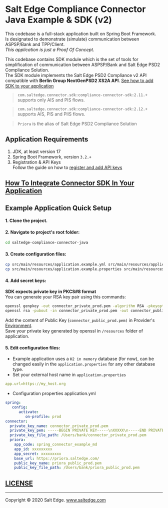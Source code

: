 # Salt Edge Compliance Connector Java Example & SDK (v2)

This codebase is a full-stack application built on Spring Boot Framework.  
Is designated to demonstrate (simulate) communication between ASPSP/Bank and TPP/Client.  
_This application is just a Proof Of Concept._  
    
This codebase contains SDK module which is the set of tools for simplification of communication between ASPSP/Bank and Salt Edge PSD2 Compliance Solution.    
The SDK module implements the Salt Edge PSD2 Compliance v2 API compatible with **Berlin Group NextGenPSD2 XS2A API**.
[See how to add SDK to your application](compliance-connector-sdk/README.MD)  

> `com.saltedge.connector.sdk:compliance-connector-sdk:2.11.+` supports only AIS and PIS flows.

> `com.saltedge.connector.sdk:compliance-connector-sdk:2.12.+` supports AIS, PIS and PIIS flows.

> `Priora` is the alias of Salt Edge PSD2 Compliance Solution
   
## Application Requirements
1. JDK, at least version 17
1. Spring Boot Framework, version `3.2.+`
1. Registration & API Keys  
   Follow the guide on how to [register and add API keys](https://priora.saltedge.com/docs/aspsp/v1#registrationandapikeys)
  
## [How To Integrate Connector SDK In Your Application](compliance-connector-sdk/README.MD)

## Example Application Quick Setup

#### 1. Clone the project.

#### 2. Navigate to project's root folder:
```bash
cd saltedge-compliance-connector-java
```

#### 3. Create configuration files:
```bash
cp src/main/resources/application.example.yml src/main/resources/application.yml
cp src/main/resources/application.example.properties src/main/resources/application.properties
```

#### 4. Add secret keys:
**SDK expects private key in PKCS#8 format**  
You can generate your RSA key pair using this commands:
```bash
openssl genpkey -out connector_private_prod.pem -algorithm RSA -pkeyopt rsa_keygen_bits:2048
openssl rsa -pubout -in connector_private_prod.pem -out connector_public_prod.pem
```  
Add the content of Public Key (`connector_public_prod.pem)` in Provider's [Environment](https://priora.saltedge.com/providers/).     
Save your private key generated by openssl in `/resources` folder of application.

#### 5. Edit configuration files:
* Example application uses a `H2 in memory` database (for now), can be changed easily in the `application.properties` for any other database type.
* Set your external host name in `application.properties`
```yaml
app.url=https://my_host.org
```  
* Configuration properties application.yml
```yaml
spring:
   config:
      activate:
         on-profile: prod
connector:
  private_key_name: connector_private_prod.pem
  private_key_pem: -----BEGIN PRIVATE KEY-----\nXXXXX\n-----END PRIVATE KEY-----
  private_key_file_path: /Users/bank/connector_private_prod.pem
  priora:
    app_code: spring_connector_example_md
    app_id: xxxxxxxxx
    app_secret: xxxxxxxxx
    base_url: https://priora.saltedge.com/
    public_key_name: priora_public_prod.pem
    public_key_file_path: /Users/bank/priora_public_prod.pem
```


## [LICENSE](LICENSE.txt)
---
Copyright © 2020 Salt Edge. www.saltedge.com
